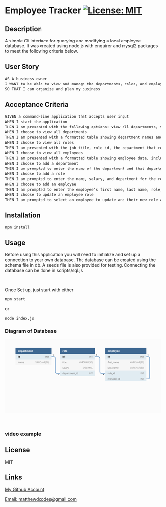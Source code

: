 # Employee Tracker [![License: MIT](https://img.shields.io/badge/License-MIT-yellow.svg)](https://opensource.org/licenses/MIT)

## Description

A simple Cli interface for querying and modifying a local employee database. It was created using node.js with enquirer and mysql2 packages to meet the following criteria below.


## User Story

```md
AS A business owner
I WANT to be able to view and manage the departments, roles, and employees in my company
SO THAT I can organize and plan my business
```

## Acceptance Criteria

```md
GIVEN a command-line application that accepts user input
WHEN I start the application
THEN I am presented with the following options: view all departments, view all roles, view all employees, add a department, add a role, add an employee, and update an employee role
WHEN I choose to view all departments
THEN I am presented with a formatted table showing department names and department ids
WHEN I choose to view all roles
THEN I am presented with the job title, role id, the department that role belongs to, and the salary for that role
WHEN I choose to view all employees
THEN I am presented with a formatted table showing employee data, including employee ids, first names, last names, job titles, departments, salaries, and managers that the employees report to
WHEN I choose to add a department
THEN I am prompted to enter the name of the department and that department is added to the database
WHEN I choose to add a role
THEN I am prompted to enter the name, salary, and department for the role and that role is added to the database
WHEN I choose to add an employee
THEN I am prompted to enter the employee’s first name, last name, role, and manager, and that employee is added to the database
WHEN I choose to update an employee role
THEN I am prompted to select an employee to update and their new role and this information is updated in the database 
```

## Installation

```md
npm install
```

## Usage

Before using this application you will need  to initialize and set up a connection to your own database. The database can be created using the schema file in db. A seeds file is also provided for testing.
Connecting the database can be done in scripts/sql.js.

<br>

Once Set up, just start with either

```md
npm start
```

or 

```md
node index.js
```

### Diagram of Database

![Database image](./assets/readme_assets/database_diagram.png)

<br>

### video example



## License

MIT

## Links

[My Github Account](https://github.com/mattyd96)

[Email: matthewdcodes@gmail.com](mailto:matthewdcodes@gmail.com)